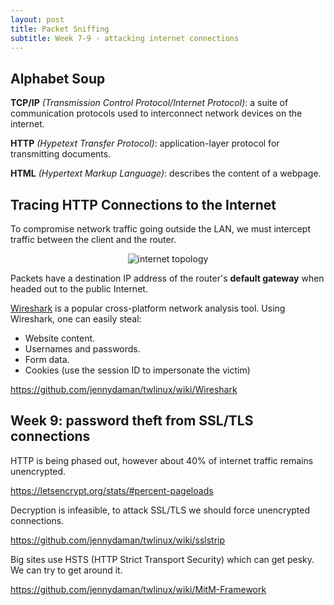 ```yaml
---
layout: post
title: Packet Sniffing 
subtitle: Week 7-9 - attacking internet connections
---
```


## Alphabet Soup

**TCP/IP** *(Transmission Control Protocol/Internet Protocol)*: a suite of communication protocols used to interconnect network devices on the internet.

**HTTP** *(Hypetext Transfer Protocol)*: application-layer protocol for transmitting documents.

**HTML** *(Hypertext Markup Language)*: describes the content of a webpage.

## Tracing HTTP Connections to the Internet

To compromise network traffic going outside the LAN, we must intercept traffic between the client and the router.

<center>
<img src="/twlinux/img/internet-topology.png" alt="internet topology">
</center>

Packets have a destination IP address of the router's **default gateway** when headed out to the public Internet.

[Wireshark](https://www.wireshark.org/) is a popular cross-platform network analysis tool. Using Wireshark, one can easily steal: 

- Website content.
- Usernames and passwords.
- Form data.
- Cookies (use the session ID to impersonate the victim)

<https://github.com/jennydaman/twlinux/wiki/Wireshark>

## Week 9: password theft from SSL/TLS connections

HTTP is being phased out, however about 40% of internet traffic remains unencrypted.

<https://letsencrypt.org/stats/#percent-pageloads>

Decryption is infeasible, to attack SSL/TLS we should force unencrypted connections.

<https://github.com/jennydaman/twlinux/wiki/sslstrip>

Big sites use HSTS (HTTP Strict Transport Security) which can get pesky. We can try to get around it.

<https://github.com/jennydaman/twlinux/wiki/MitM-Framework>
